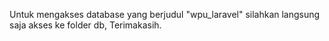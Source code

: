 Untuk mengakses database yang berjudul "wpu_laravel" silahkan langsung saja akses ke folder db, Terimakasih.
